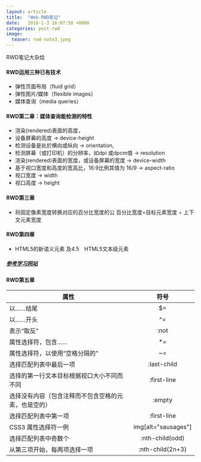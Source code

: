 ```yaml
---
layout: article
title:  "Web-RWD笔记"
date:   2018-1-3 16:07:50 +0800
categories: post-rwd
image:
  teaser: rwd-note3.jpeg
---
```


RWD笔记大杂烩

#### RWD运用三种已有技术
- 弹性页面布局（fluid grid）
- 弹性图片/媒体（flexible images）
- 媒体查询（media queries）

#### RWD第二章：媒体查询能检测的特性
- 渲染(rendered)表面的高度，
- 设备屏幕的高度 → device-height
- 检测设备是处於横向或纵向 → orientation,
- 检测屏幕（或打印机）的分辨率，如dpi 或dpcm值 → resolution
- 渲染(rendered)表面的宽度，或设备屏幕的宽度 → device-width
- 基于视口宽度和高度的宽高比，16:9比例其值为 16/9 → aspect-ratio
- 视口宽度 → width
- 视口高度 → height

####  RWD第三章
- 将固定像素宽度转换对应的百分比宽度的公
  百分比宽度=目标元素宽度 ÷ 上下文元素宽度

#### RWD第四章
- HTML5的新语义元素 及4.5　HTML5文本级元素
##### [参考学习网站](http://www.w3school.com.cn/html/html_elements.asp)

#### RWD第五章


| 属性          | 符号          
| ------------- |:-------------:
|以……结尾 | $=
|以……开头 | ^=
|表示“取反” | :not 
| 属性选择符，包含…… | *= 
|属性选择符，以使用“空格分隔的” | ~= 
|选择匹配列表中最后一项 | :last-child      
|选择的第一行文本目标根据视口大小不同而不同 | :first-line
|选择没有内容（包含注释而不包含空格的元素，也是空的）| :empty      
|选择匹配列表中第一项 | :first-line
|CSS3 属性选择符一例 | img[alt="sausages"] 
|选择匹配列表中奇数个 | :nth-child(odd)
|从第三项开始，每两项选择一项 | :nth-child(2n+3)